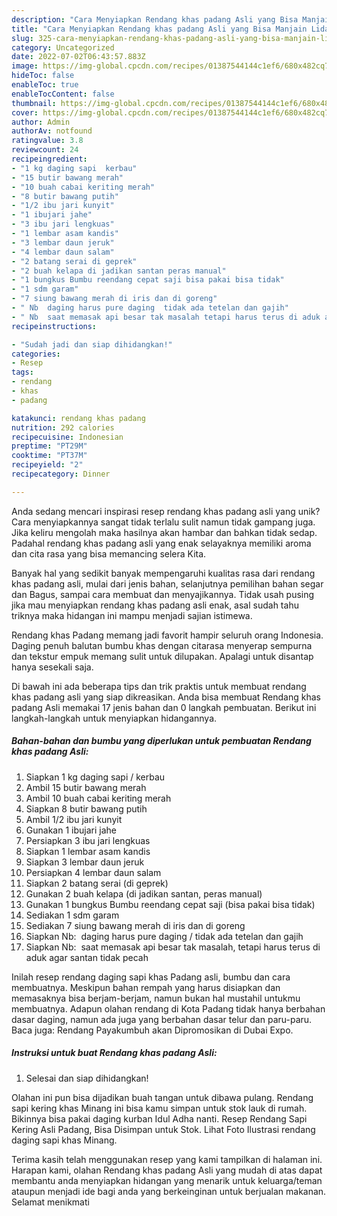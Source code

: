 ```yaml
---
description: "Cara Menyiapkan Rendang khas padang Asli yang Bisa Manjain Lidah"
title: "Cara Menyiapkan Rendang khas padang Asli yang Bisa Manjain Lidah"
slug: 325-cara-menyiapkan-rendang-khas-padang-asli-yang-bisa-manjain-lidah
category: Uncategorized
date: 2022-07-02T06:43:57.883Z
image: https://img-global.cpcdn.com/recipes/01387544144c1ef6/680x482cq70/rendang-khas-padang-asli-foto-resep-utama.jpg
hideToc: false
enableToc: true
enableTocContent: false
thumbnail: https://img-global.cpcdn.com/recipes/01387544144c1ef6/680x482cq70/rendang-khas-padang-asli-foto-resep-utama.jpg
cover: https://img-global.cpcdn.com/recipes/01387544144c1ef6/680x482cq70/rendang-khas-padang-asli-foto-resep-utama.jpg
author: Admin
authorAv: notfound
ratingvalue: 3.8
reviewcount: 24
recipeingredient:
- "1 kg daging sapi  kerbau"
- "15 butir bawang merah"
- "10 buah cabai keriting merah"
- "8 butir bawang putih"
- "1/2 ibu jari kunyit"
- "1 ibujari jahe"
- "3 ibu jari lengkuas"
- "1 lembar asam kandis"
- "3 lembar daun jeruk"
- "4 lembar daun salam"
- "2 batang serai di geprek"
- "2 buah kelapa di jadikan santan peras manual"
- "1 bungkus Bumbu reendang cepat saji bisa pakai bisa tidak"
- "1 sdm garam"
- "7 siung bawang merah di iris dan di goreng"
- " Nb  daging harus pure daging  tidak ada tetelan dan gajih"
- " Nb  saat memasak api besar tak masalah tetapi harus terus di aduk agar santan tidak pecah"
recipeinstructions:

- "Sudah jadi dan siap dihidangkan!"
categories:
- Resep
tags:
- rendang
- khas
- padang

katakunci: rendang khas padang 
nutrition: 292 calories
recipecuisine: Indonesian
preptime: "PT29M"
cooktime: "PT37M"
recipeyield: "2"
recipecategory: Dinner

---
```





Anda sedang mencari inspirasi resep rendang khas padang asli yang unik? Cara menyiapkannya sangat tidak terlalu sulit namun tidak gampang juga. Jika keliru mengolah maka hasilnya akan hambar dan bahkan tidak sedap. Padahal rendang khas padang asli yang enak selayaknya memiliki aroma dan cita rasa yang bisa memancing selera Kita.





Banyak hal yang sedikit banyak mempengaruhi kualitas rasa dari rendang khas padang asli, mulai dari jenis bahan, selanjutnya pemilihan bahan segar dan Bagus, sampai cara membuat dan menyajikannya. Tidak usah pusing jika mau menyiapkan rendang khas padang asli enak,      asal sudah tahu triknya maka hidangan ini mampu menjadi sajian istimewa.














Rendang khas Padang memang jadi favorit hampir seluruh orang Indonesia. Daging penuh balutan bumbu khas dengan citarasa menyerap sempurna dan tekstur empuk memang sulit untuk dilupakan. Apalagi untuk disantap hanya sesekali saja.






Di bawah ini ada beberapa tips dan trik praktis untuk membuat rendang khas padang asli yang siap dikreasikan. Anda bisa membuat Rendang khas padang Asli memakai 17 jenis bahan dan 0 langkah pembuatan. Berikut ini langkah-langkah untuk menyiapkan hidangannya.

<!--inarticleads1-->

##### Bahan-bahan dan bumbu yang diperlukan untuk pembuatan Rendang khas padang Asli:

1. Siapkan 1 kg daging sapi / kerbau
1. Ambil 15 butir bawang merah
1. Ambil 10 buah cabai keriting merah
1. Siapkan 8 butir bawang putih
1. Ambil 1/2 ibu jari kunyit
1. Gunakan 1 ibujari jahe
1. Persiapkan 3 ibu jari lengkuas
1. Siapkan 1 lembar asam kandis
1. Siapkan 3 lembar daun jeruk
1. Persiapkan 4 lembar daun salam
1. Siapkan 2 batang serai (di geprek)
1. Gunakan 2 buah kelapa (di jadikan santan, peras manual)
1. Gunakan 1 bungkus Bumbu reendang cepat saji (bisa pakai bisa tidak)
1. Sediakan 1 sdm garam
1. Sediakan 7 siung bawang merah di iris dan di goreng
1. Siapkan  Nb:  daging harus pure daging / tidak ada tetelan dan gajih
1. Siapkan  Nb:  saat memasak api besar tak masalah, tetapi harus terus di aduk agar santan tidak pecah


Inilah resep rendang daging sapi khas Padang asli, bumbu dan cara membuatnya. Meskipun bahan rempah yang harus disiapkan dan memasaknya bisa berjam-berjam, namun bukan hal mustahil untukmu membuatnya. Adapun olahan rendang di Kota Padang tidak hanya berbahan dasar daging, namun ada juga yang berbahan dasar telur dan paru-paru. Baca juga: Rendang Payakumbuh akan Dipromosikan di Dubai Expo. 

<!--inarticleads2-->

##### Instruksi untuk buat Rendang khas padang Asli:


1. Selesai dan siap dihidangkan!

Olahan ini pun bisa dijadikan buah tangan untuk dibawa pulang. Rendang sapi kering khas Minang ini bisa kamu simpan untuk stok lauk di rumah. Bikinnya bisa pakai daging kurban Idul Adha nanti. Resep Rendang Sapi Kering Asli Padang, Bisa Disimpan untuk Stok. Lihat Foto Ilustrasi rendang daging sapi khas Minang. 

Terima kasih telah menggunakan resep yang kami tampilkan di halaman ini. Harapan kami, olahan Rendang khas padang Asli yang mudah di atas dapat membantu anda menyiapkan hidangan yang menarik untuk keluarga/teman ataupun menjadi ide bagi anda yang berkeinginan untuk berjualan makanan. Selamat menikmati
